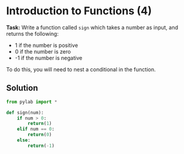 # Introduction to Functions (4)

**Task:** Write a function called `sign` which takes a number as input, and returns the following:
* 1 if the number is positive
* 0 if the number is zero
* -1 if the number is negative

To do this, you will need to nest a conditional in the function.

## Solution
```python
from pylab import *

def sign(num):
    if num > 0:
        return(1)
    elif num == 0:
        return(0)
    else:
        return(-1)
```
